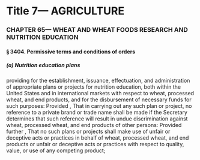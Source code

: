 
# Title 7— AGRICULTURE
### CHAPTER 65— WHEAT AND WHEAT FOODS RESEARCH AND NUTRITION EDUCATION
#### § 3404. Permissive terms and conditions of orders
##### (a) Nutrition education plans

providing for the establishment, issuance, effectuation, and administration of appropriate plans or projects for nutrition education, both within the United States and in international markets with respect to wheat, processed wheat, and end products, and for the disbursement of necessary funds for such purposes: Provided , That in carrying out any such plan or project, no reference to a private brand or trade name shall be made if the Secretary determines that such reference will result in undue discrimination against wheat, processed wheat, and end products of other persons: Provided further , That no such plans or projects shall make use of unfair or deceptive acts or practices in behalf of wheat, processed wheat, and end products or unfair or deceptive acts or practices with respect to quality, value, or use of any competing product;
